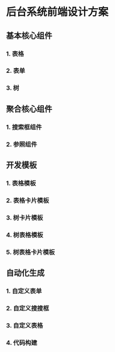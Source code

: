 # 后台系统前端设计方案

## 基本核心组件

### 1. 表格

### 2. 表单

### 3. 树

## 聚合核心组件

### 1. 搜索框组件

### 2. 参照组件

## 开发模板

### 1. 表格模板

### 2. 表格卡片模板

### 3. 树卡片模板

### 4. 树表格模板

### 5. 树表格卡片模板

## 自动化生成

### 1. 自定义表单

### 2. 自定义搜搜框

### 3. 自定义表格

### 4. 代码构建
